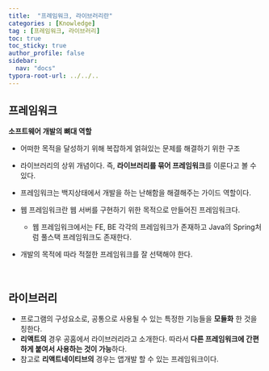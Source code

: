 ```yaml
---
title:  "프레임워크, 라이브러리란"
categories : [Knowledge]
tag : [프레임워크, 라이브러리]
toc: true
toc_sticky: true
author_profile: false
sidebar:
  nav: "docs"
typora-root-url: ../../..
---
```


## 프레임워크

**소프트웨어 개발의 뼈대 역할**

* 어떠한 목적을 달성하기 위해 복잡하게 얽혀있는 문제를 해결하기 위한 구조

* 라이브러리의 상위 개념이다. 즉, **라이브러리를 묶어 프레임워크**를 이룬다고 볼 수 있다.
* 프레임워크는 백지상태에서 개발을 하는 난해함을 해결해주는 가이드 역할이다.
* 웹 프레임워크란 웹 서버를 구현하기 위한 목적으로 만들어진 프레임워크다.
  * 웹 프레임워크에서는 FE, BE 각각의 프레임워크가 존재하고 Java의 Spring처럼 풀스택 프레임워크도 존재한다.
* 개발의 목적에 따라 적절한 프레임워크를 잘 선택해야 한다.

<br>

## 라이브러리

* 프로그램의 구성요소로, 공통으로 사용될 수 있는 특정한 기능들을 **모듈화** 한 것을 칭한다.
* **리액트의** 경우 공홈에서 라이브러리라고 소개한다. 따라서 **다른 프레임워크에 간편하게 붙여서 사용하는 것이 가능**하다.
* 참고로 **리액트네이티브의** 경우는 앱개발 할 수 있는 프레임워크이다.
